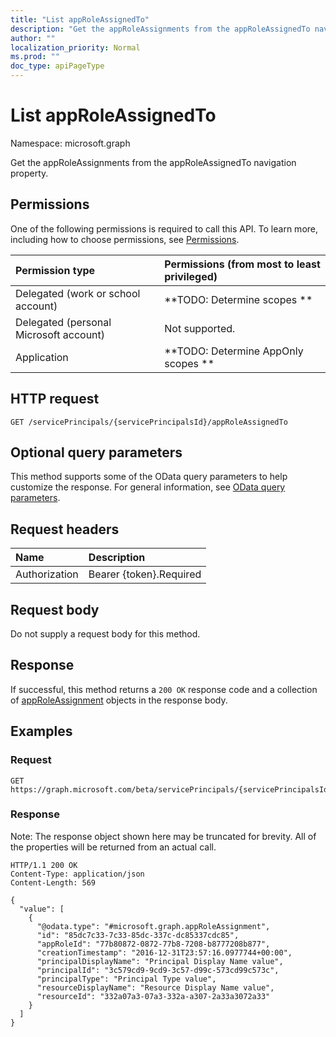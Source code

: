 ```yaml
---
title: "List appRoleAssignedTo"
description: "Get the appRoleAssignments from the appRoleAssignedTo navigation property."
author: ""
localization_priority: Normal
ms.prod: ""
doc_type: apiPageType
---
```


# List appRoleAssignedTo

Namespace: microsoft.graph

Get the appRoleAssignments from the appRoleAssignedTo navigation property.

## Permissions
One of the following permissions is required to call this API. To learn more, including how to choose permissions, see [Permissions](/concepts/permissions-reference.md).

|Permission type|Permissions (from most to least privileged)|
|:---|:---|
|Delegated (work or school account)|**TODO: Determine scopes **|
|Delegated (personal Microsoft account)|Not supported.|
|Application|**TODO: Determine AppOnly scopes **|

## HTTP request
<!-- {
  "blockType": "ignored"
}
-->
``` http
GET /servicePrincipals/{servicePrincipalsId}/appRoleAssignedTo
```

## Optional query parameters
This method supports some of the OData query parameters to help customize the response. For general information, see [OData query parameters](/graph/query-parameters).

## Request headers
|Name|Description|
|:---|:---|
|Authorization|Bearer {token}.Required|

## Request body
Do not supply a request body for this method.

## Response
If successful, this method returns a `200 OK` response code and a collection of [appRoleAssignment](../resources/approleassignment.md) objects in the response body.

## Examples

### Request
<!-- {
  "blockType": "request",
  "name": "get_approleassignment"
}
-->
``` http
GET https://graph.microsoft.com/beta/servicePrincipals/{servicePrincipalsId}/appRoleAssignedTo
```

### Response
Note: The response object shown here may be truncated for brevity. All of the properties will be returned from an actual call.
<!-- {
  "blockType": "response",
  "truncated": true,
  "@odata.type": "collection(microsoft.graph.approleassignment)"
}
-->
``` http
HTTP/1.1 200 OK
Content-Type: application/json
Content-Length: 569

{
  "value": [
    {
      "@odata.type": "#microsoft.graph.appRoleAssignment",
      "id": "85dc7c33-7c33-85dc-337c-dc85337cdc85",
      "appRoleId": "77b80872-0872-77b8-7208-b8777208b877",
      "creationTimestamp": "2016-12-31T23:57:16.0977744+00:00",
      "principalDisplayName": "Principal Display Name value",
      "principalId": "3c579cd9-9cd9-3c57-d99c-573cd99c573c",
      "principalType": "Principal Type value",
      "resourceDisplayName": "Resource Display Name value",
      "resourceId": "332a07a3-07a3-332a-a307-2a33a3072a33"
    }
  ]
}
```

